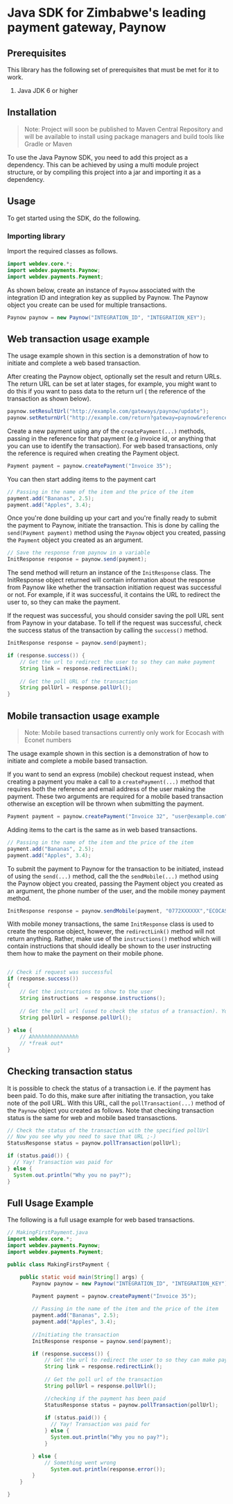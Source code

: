 # Java SDK for Zimbabwe's leading payment gateway, Paynow

## Prerequisites

This library has the following set of prerequisites that must be met for it to work.

1.  Java JDK 6 or higher

## Installation

> Note: Project will soon be published to Maven Central Repository and will be available to install using package managers and build tools like Gradle or Maven

To use the Java Paynow SDK, you need to add this project as a dependency. This can be achieved by using a multi module project structure, or by compiling this project into a jar and importing it as a dependency.

## Usage

To get started using the SDK, do the following.
### Importing library
Import the required classes as follows.

```java
import webdev.core.*;
import webdev.payments.Paynow;
import webdev.payments.Payment;
```

As shown below, create an instance of `Paynow` associated with the integration ID and integration key as supplied by Paynow. The Paynow object you create can be used for multiple transactions.

```java
Paynow paynow = new Paynow("INTEGRATION_ID", "INTEGRATION_KEY");
```

## Web transaction usage example

The usage example shown in this section is a demonstration of how to initiate and complete a web based transaction.

After creating the Paynow object, optionally set the result and return URLs. The return URL can be set at later stages, for example, you might want to do this if you want to pass data to the return url ( the reference of the transaction as shown below).

```java
paynow.setResultUrl("http://example.com/gateways/paynow/update");
paynow.setReturnUrl("http://example.com/return?gateway=paynow&reference=1234");
```

Create a new payment using any of the `createPayment(...)` methods, passing in the reference for that payment (e.g invoice id, or anything that you can use to identify the transaction). For web based transactions, only the reference is required when creating the Payment object.

```java
Payment payment = paynow.createPayment("Invoice 35");
```

You can then start adding items to the payment cart

```java
// Passing in the name of the item and the price of the item
payment.add("Bananas", 2.5);
payment.add("Apples", 3.4);
```

Once you're done building up your cart and you're finally ready to submit the payment to Paynow, initiate the transaction. This is done by calling the `send(Payment payment)` method using the `Paynow` object you created, passing the `Payment` object you created as an argument.

```java
// Save the response from paynow in a variable
InitResponse response = paynow.send(payment);
```

The send method will return an instance of the `InitResponse` class. The InitResponse object returned will contain information about the response from Paynow like whether the transaction initiation request was successful or not. For example, if it was successful, it contains the URL to redirect the user to, so they can make the payment.

If the request was successful, you should consider saving the poll URL sent from Paynow in your database. To tell if the request was successful, check the success status of the transaction by calling the `success()` method.

```java
InitResponse response = paynow.send(payment);

if (response.success()) {   
    // Get the url to redirect the user to so they can make payment
    String link = response.redirectLink();
    
    // Get the poll URL of the transaction
    String pollUrl = response.pollUrl(); 
}
```

## Mobile transaction usage example

> Note: Mobile based transactions currently only work for Ecocash with Econet numbers

The usage example shown in this section is a demonstration of how to initiate and complete a mobile based transaction.

If you want to send an express (mobile) checkout request instead, when creating a payment you make a call to a `createPayment(...)` method that requires both the reference and email address of the user making the payment. These two arguments are required for a mobile based transaction otherwise an exception will be thrown when submitting the payment. 

```java
Payment payment = paynow.createPayment("Invoice 32", "user@example.com");
```

Adding items to the cart is the same as in web based transactions.

```java
// Passing in the name of the item and the price of the item
payment.add("Bananas", 2.5);
payment.add("Apples", 3.4);
```

To submit the payment to Paynow for the transaction to be initiated, instead of using the `send(...)` method, call the the `sendMobile(...)` method using the Paynow object you created, passing the Payment object you created as an argument, the phone number of the user, and the mobile money payment method. 

```java
InitResponse response = paynow.sendMobile(payment, "0772XXXXXX","ECOCASH")
```

With mobile money transactions, the same `InitResponse` class is used to create the response object, however, the `redirectLink()` method will not return anything. Rather, make use of the `instructions()` method which will contain instructions that should ideally be shown to the user instructing them how to make the payment on their mobile phone. 

```java

// Check if request was successful
if (response.success()) 
{   
    // Get the instructions to show to the user
    String instructions  = response.instructions();
    
    // Get the poll url (used to check the status of a transaction). You might want to save this in your DB
    String pollUrl = response.pollUrl(); 
    
} else {
    // Ahhhhhhhhhhhhhhh
    // *freak out*
}
```

## Checking transaction status

It is possible to check the status of a transaction i.e. if the payment has been paid. To do this, make sure after initiating the transaction, you take note of the poll URL. With this URL, call the `pollTransaction(...)` method of the `Paynow` object you created as follows. Note that checking transaction status is the same for web and mobile based transasctions.

```java
// Check the status of the transaction with the specified pollUrl
// Now you see why you need to save that URL ;-)
StatusResponse status = paynow.pollTransaction(pollUrl);

if (status.paid()) {
  // Yay! Transaction was paid for
} else {
  System.out.println("Why you no pay?");
}
```

## Full Usage Example

The following is a full usage example for web based transactions.

```java
// MakingFirstPayment.java
import webdev.core.*;
import webdev.payments.Paynow;
import webdev.payments.Payment;

public class MakingFirstPayment {

    public static void main(String[] args) {
        Paynow paynow = new Paynow("INTEGRATION_ID", "INTEGRATION_KEY");

        Payment payment = paynow.createPayment("Invoice 35");
    
        // Passing in the name of the item and the price of the item
        payment.add("Bananas", 2.5);
        payment.add("Apples", 3.4);
        
        //Initiating the transaction
        InitResponse response = paynow.send(payment);

        if (response.success()) {   
            // Get the url to redirect the user to so they can make payment
            String link = response.redirectLink();
            
            // Get the poll url of the transaction
            String pollUrl = response.pollUrl(); 

            //checking if the payment has been paid
            StatusResponse status = paynow.pollTransaction(pollUrl);
            
            if (status.paid()) {
              // Yay! Transaction was paid for
            } else {
              System.out.println("Why you no pay?");
            }

        } else {
            // Something went wrong
              System.out.println(response.error());
        }
    }

}
```
